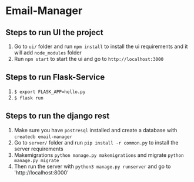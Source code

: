 # Email-Manager

## Steps to run UI the project

1) Go to `ui/` folder and run `npm install` to install the ui requirements and it will add `node_modules` folder
2) Run `npm start` to start the ui and go to `http://localhost:3000`

## Steps to run Flask-Service
1) `$ export FLASK_APP=hello.py`
2) `$ flask run`


## Steps to run the django rest
1) Make sure you have `postresql` installed and create a database with `createdb email-manager`
2) Go to `server/` folder and run `pip install -r common.py` to install the server requirements
3) Makemigrations `python manage.py makemigrations` and migrate `python manage.py migrate`
4) Then run the server with `python3 manage.py runserver` and go to 'http://localhost:8000'